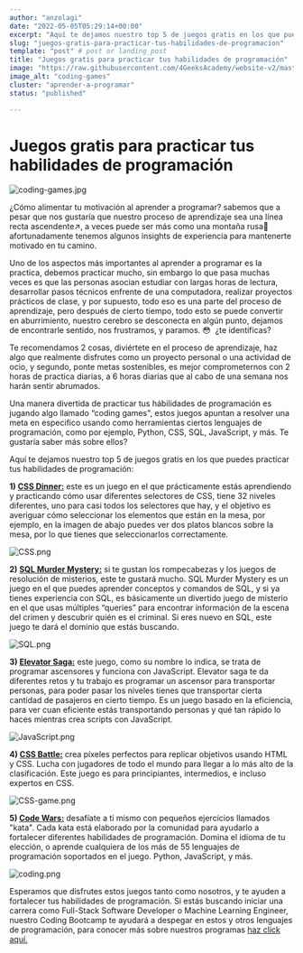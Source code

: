 ```yaml
---
author: "anzolagi"
date: "2022-05-05T05:29:14+00:00"
excerpt: "Aquí te dejamos nuestro top 5 de juegos gratis en los que puedes practicar tus habilidades de programación."
slug: "juegos-gratis-para-practicar-tus-habilidades-de-programacion"
template: "post" # post or landing_post
title: "Juegos gratis para practicar tus habilidades de programación"
image: "https://raw.githubusercontent.com/4GeeksAcademy/website-v2/master/static/images/blog/coding-games.jpg"
image_alt: "coding-games"
cluster: "aprender-a-programar"
status: "published"

---
```


# Juegos gratis para practicar tus habilidades de programación

![coding-games.jpg](https://storage.googleapis.com/media-breathecode/55c33dacdfdae9a3ffebd370ed87f865fe9ab15e80d25232bc88486eaebe582a)

¿Cómo alimentar tu motivación al aprender a programar? sabemos que a pesar que nos gustaría que nuestro proceso de aprendizaje sea una línea recta ascendente↗️, a veces puede ser más como una montaña rusa🎢  afortunadamente tenemos algunos insights de experiencia para mantenerte motivado en tu camino.  

Uno de los aspectos más importantes al aprender a programar es la practica, debemos practicar mucho, sin embargo lo que pasa muchas veces es que las personas asocian estudiar con largas horas de lectura, desarrollar pasos técnicos enfrente de una computadora, realizar proyectos prácticos de clase, y por supuesto, todo eso es una parte del proceso de aprendizaje, pero después de cierto tiempo, todo esto se puede convertir en aburrimiento, nuestro cerebro se desconecta en algún punto, dejamos de encontrarle sentido, nos frustramos, y paramos. 😳  ¿te identificas?

Te recomendamos 2 cosas, diviértete en el proceso de aprendizaje, haz algo que realmente disfrutes como un proyecto personal o una actividad de ocio, y segundo, ponte metas sostenibles, es mejor comprometernos con 2 horas de practica diarias, a 6 horas diarias que al cabo de una semana nos harán sentir abrumados.

Una manera divertida de practicar tus hábilidades de programación es jugando algo llamado “coding games", estos juegos apuntan a resolver una meta en especifico usando como herramientas ciertos lenguajes de programación, como por ejemplo, Python, CSS, SQL, JavaScript, y más. Te gustaría saber más sobre ellos? 

Aquí te dejamos nuestro top 5 de juegos gratis en los que puedes practicar tus habilidades de programación: 

**1) [CSS Dinner:](https://flukeout.github.io/)** este es un juego en el que prácticamente estás aprendiendo y practicando cómo usar diferentes selectores de CSS, tiene 32 niveles diferentes, uno para casi todos los selectores que hay, y el objetivo es averiguar cómo seleccionar los elementos que están en la mesa, por ejemplo, en la imagen de abajo puedes ver dos platos blancos sobre la mesa, por lo que tienes que seleccionarlos correctamente.

 ![CSS.png](https://storage.googleapis.com/media-breathecode/7949c5e8b36c3a55b4555c6b3d5452b2bfdd9511a48e708a50f272b7eec2fd4d)

**2) [SQL Murder Mystery:](https://mystery.knightlab.com/)** si te gustan los rompecabezas y los juegos de resolución de misterios, este te gustará mucho. SQL Murder Mystery es un juego en el que puedes aprender conceptos y comandos de SQL, y si ya tienes experiencia con SQL, es básicamente un divertido juego de misterio en el que usas múltiples “queries” para encontrar información de la escena del crimen y descubrir quién es el criminal. Si eres nuevo en SQL, este juego te dará el dominio que estás buscando.

![SQL.png](https://storage.googleapis.com/media-breathecode/2690aa17eb927d3c381dca5c962aafc5095a40cfe330e834c4d741f5a16d5405)

**3) [Elevator Saga:](https://play.elevatorsaga.com/)** este juego, como su nombre lo indica, se trata de programar ascensores y funciona con JavaScript. Elevator saga te da diferentes retos y tu trabajo es programar un ascensor para transportar personas, para poder pasar los niveles tienes que transportar cierta cantidad de pasajeros en cierto tiempo. Es un juego basado en la eficiencia, para ver cuan eficiente estás transportando personas y qué tan rápido lo haces mientras crea scripts con JavaScript. 

![JavaScript.png](https://storage.googleapis.com/media-breathecode/eadade6cb97177d319bf89d1577da9899241777b2577d683552b114a60d6eb12)



**4) [CSS Battle:](https://cssbattle.dev/)** crea píxeles perfectos para replicar objetivos usando HTML y CSS. Lucha con jugadores de todo el mundo para llegar a lo más alto de la clasificación. Este juego es para principiantes, intermedios, e incluso expertos en CSS.

![CSS-game.png](https://storage.googleapis.com/media-breathecode/9707950ca8c9b5fed735c782e32f2333f54aa512299c9019a4c4d6737d0cc3d2)

**5) [Code Wars:](https://www.codewars.com/)** desafíate a ti mismo con pequeños ejercicios llamados "kata". Cada kata está elaborado por la comunidad para ayudarlo a fortalecer diferentes habilidades de programación. Domina el idioma de tu elección, o aprende cualquiera de los más de 55 lenguajes de programación soportados en el juego. Python, JavaScript, y más.

![coding.png](https://storage.googleapis.com/media-breathecode/cdbe245edb2c76ec241f1426a39fa7d454850e4e44f17d6a6be9d0d3f9e043f6)

Esperamos que disfrutes estos juegos tanto como nosotros, y te ayuden a fortalecer tus habilidades de programación. Si estás buscando iniciar una carrera como Full-Stack Software Developer o Machine Learning Engineer, nuestro Coding Bootcamp te ayudará a despegar en estos y otros lenguajes de programación, para conocer más sobre nuestros programas [haz click aquí.](https://4geeksacademy.com/)
